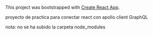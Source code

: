 This project was bootstrapped with [Create React App](https://github.com/facebook/create-react-app).

proyecto de practica para conectar react con apollo client GraphQL

nota: no se ha subido la carpeta node_modules
